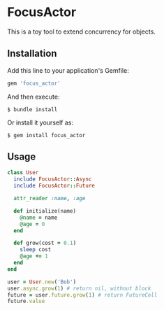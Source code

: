 # FocusActor

This is a toy tool to extend concurrency for objects.

## Installation

Add this line to your application's Gemfile:

```ruby
gem 'focus_actor'
```

And then execute:

    $ bundle install

Or install it yourself as:

    $ gem install focus_actor

## Usage

```ruby
class User
  include FocusActor::Async
  include FocusActor::Future

  attr_reader :name, :age

  def initialize(name)
    @name = name
    @age = 0
  end

  def grow(cost = 0.1)
    sleep cost
    @age += 1
  end
end

user = User.new('Bob')
user.async.grow(1) # return nil, without block
future = user.future.grow(1) # return FutureCell
future.value
```

